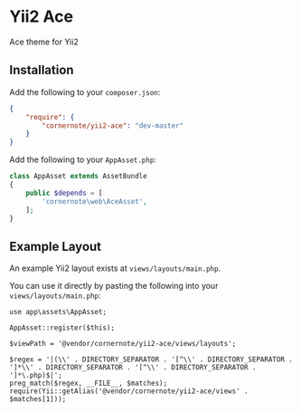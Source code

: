 # Yii2 Ace

Ace theme for Yii2

## Installation

Add the following to your `composer.json`:

```json
{
    "require": {
        "cornernote/yii2-ace": "dev-master"
    }
}
```

Add the following to your `AppAsset.php`:

```php
class AppAsset extends AssetBundle
{
    public $depends = [
        'cornernote\web\AceAsset',
    ];
}
```


## Example Layout

An example Yii2 layout exists at `views/layouts/main.php`.

You can use it directly by pasting the following into your `views/layouts/main.php`:

```
use app\assets\AppAsset;

AppAsset::register($this);

$viewPath = '@vendor/cornernote/yii2-ace/views/layouts';

$regex = '|(\\' . DIRECTORY_SEPARATOR . '[^\\' . DIRECTORY_SEPARATOR . ']*\\' . DIRECTORY_SEPARATOR . '[^\\' . DIRECTORY_SEPARATOR . ']*\.php)$|';
preg_match($regex, __FILE__, $matches);
require(Yii::getAlias('@vendor/cornernote/yii2-ace/views' . $matches[1]));
```
